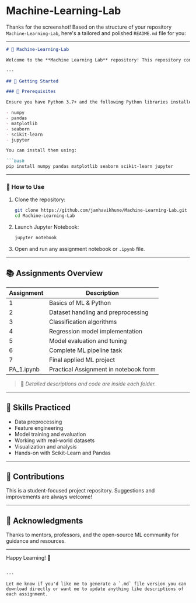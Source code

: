 # Machine-Learning-Lab

Thanks for the screenshot! Based on the structure of your repository `Machine-Learning-Lab`, here's a tailored and polished `README.md` file for you:

---

```markdown
# 🧠 Machine-Learning-Lab

Welcome to the **Machine Learning Lab** repository! This repository contains a series of practical machine learning assignments and Jupyter notebooks developed as part of coursework or self-practice. Each folder is dedicated to a specific assignment and contains well-organized code and relevant datasets.

---

## 🚀 Getting Started

### 🔧 Prerequisites

Ensure you have Python 3.7+ and the following Python libraries installed:

- numpy
- pandas
- matplotlib
- seaborn
- scikit-learn
- jupyter

You can install them using:

```bash
pip install numpy pandas matplotlib seaborn scikit-learn jupyter
````

---

### 📌 How to Use

1. Clone the repository:

   ```bash
   git clone https://github.com/janhavikhune/Machine-Learning-Lab.git
   cd Machine-Learning-Lab
   ```

2. Launch Jupyter Notebook:

   ```bash
   jupyter notebook
   ```

3. Open and run any assignment notebook or `.ipynb` file.

---

## 📚 Assignments Overview

| Assignment  | Description                           |
| ----------- | ------------------------------------- |
| 1           | Basics of ML & Python                 |
| 2           | Dataset handling and preprocessing    |
| 3           | Classification algorithms             |
| 4           | Regression model implementation       |
| 5           | Model evaluation and tuning           |
| 6           | Complete ML pipeline task             |
| 7           | Final applied ML project              |
| PA\_1.ipynb | Practical Assignment in notebook form |

> 📝 *Detailed descriptions and code are inside each folder.*

---

## 🧠 Skills Practiced

* Data preprocessing
* Feature engineering
* Model training and evaluation
* Working with real-world datasets
* Visualization and analysis
* Hands-on with Scikit-Learn and Pandas

---

## 🤝 Contributions

This is a student-focused project repository. Suggestions and improvements are always welcome!

---

## 🙌 Acknowledgments

Thanks to mentors, professors, and the open-source ML community for guidance and resources.

---

Happy Learning! 🚀

```

---

Let me know if you'd like me to generate a `.md` file version you can download directly or want me to update anything like descriptions of each assignment.
```
